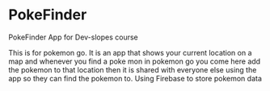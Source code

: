 # PokeFinder
PokeFinder App for Dev-slopes course

This is for pokemon go. It is an app that shows your current location on a map and whenever you find a poke mon in pokemon go you come here add the pokemon to that location then it is shared with everyone else using the app so they can find the pokemon to.  Using Firebase to store pokemon data
